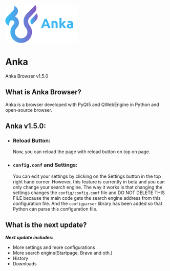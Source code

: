 ![Anka](public/img/logo.png)
# Anka

Anka Browser v1.5.0

## What is Anka Browser?

Anka is a browser developed with PyQt5 and QWebEngine in Python and open-source browser.

## Anka v1.5.0:

- ### Reload Button:
  Now, you can reload the page with reload button on top on page.
- ### ``config.conf`` and Settings:
  You can edit your settings by clicking on the Settings button in the top right hand corner. However, this feature is currently in beta and you can only change your search engine. The way it works is that changing the settings changes the ``config/config.conf`` file and DO NOT DELETE THIS FILE because the main code gets the search engine address from this configuration file. And the ``configparser`` library has been added so that Python can parse this configuration file.
   

## What is the next update?
***Next update includes:***

- More settings and more configurations
- More search engine(Startpage, Brave and oth.)
- History 
- Downloads
